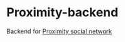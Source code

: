 # Proximity-backend
Backend for [Proximity social network](https://github.com/thanhtinhpas1/Proximity)

